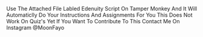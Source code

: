 Use The Attached File Labled Edenuity Script On Tamper Monkey And It Will Automaticlly Do Your Instructions And Assignments For You This Does Not Work On Quiz's Yet If You Want To Contribute To This Contact Me On Instagram @MoonFayo
